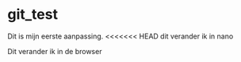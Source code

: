 # git_test
Dit is mijn eerste aanpassing.
<<<<<<< HEAD
dit verander ik in nano

Dit verander ik in de browser
